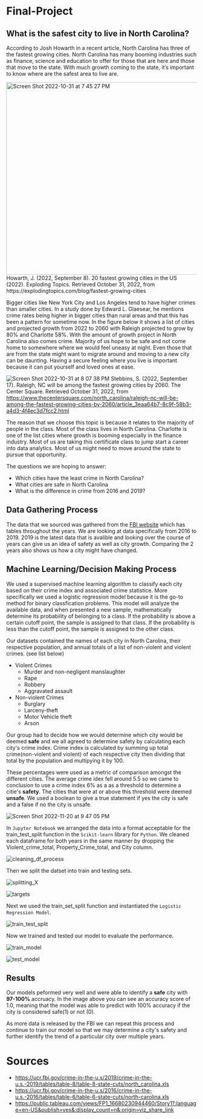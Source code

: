 # Final-Project
## **What is the safest city to live in North Carolina?**
According to Josh Howarth in a recent article, North Carolina has three of the fastest growing cities. North Carolina has many booming industries such as finance, science and education to offer for those that are here and those that move to the state. With much growth coming to the state, it’s important to know where are the safest area to live are.

<img width="509" alt="Screen Shot 2022-10-31 at 7 45 27 PM" src="https://user-images.githubusercontent.com/107590706/199130099-914086e9-1151-4746-974e-36cc8f8e3466.png">
Howarth, J. (2022, September 8). 20 fastest growing cities in the US (2022). Exploding Topics. Retrieved October 31, 2022, from https://explodingtopics.com/blog/fastest-growing-cities

Bigger cities like New York City and Los Angeles tend to have higher crimes than smaller cities. In a study done by Edward L. Glaesear, he mentions crime rates being higher in bigger cities than rural areas and that this has been a pattern for sometime now. In the figure below it shows a list of cities and projected growth from 2022 to 2060 with Raleigh projected to grow by 80% and Charlotte 58%. With the amount of growth project in North Carolina also comes crime. Majority of us hope to be safe and not come home to somewhere where we would feel uneasy at night. Even those that are from the state might want to migrate around and moving to a new city can be daunting. Having a secure feeling where you live is important because it can put yourself and loved ones at ease.

![Screen Shot 2022-10-31 at 8 07 38 PM](https://user-images.githubusercontent.com/107590706/199131776-d0f2faef-62e5-4bef-b1f8-941712f65fd2.png)
Stebbins, S. (2022, September 17). Raleigh, NC will be among the fastest growing cities by 2060. The Center Square. Retrieved October 31, 2022, from https://www.thecentersquare.com/north_carolina/raleigh-nc-will-be-among-the-fastest-growing-cities-by-2060/article_3eaa64b7-8c9f-58b3-a4d3-4f4ec3d7fcc2.html 

The reason that we choose this topic is because it relates to the majority of people in the class. Most of the class lives in North Carolina. Charlotte is one of the list cities where growth is booming especially in the finance industry. Most of us are taking this certificate class to jump start a career into data analytics. Most of us might need to move around the state to pursue that opportunity.

The questions we are hoping to answer:
* Which cities have the least crime in North Carolina?
* What cities are safe in North Carolina
* What is the difference in crime from 2016 and 2019?

## Data Gathering Process
 
The data that we sourced was gathered from the [FBI website](https://ucr.fbi.gov/crime-in-the-u.s/2016/crime-in-the-u.s.-2016/tables/table-6/table-6-state-cuts/north-carolina.xls) which has tables throughout the years. We are looking at data specifically from 2016 to 2019. 2019 is the latest data that is avalible and looking over the course of years can give us an idea of safety as well as city growth. Comparing the 2 years also shows us how a city might have changed.

## Machine Learning/Decision Making Process

We used a supervised machine learning algorithm to classify each city based on their crime index and associated crime statistice. More specifically we used a logistic regression model because it is the go-to method for binary classfication problems. This model will analyze the available data, and when presented a new sample, mathematically determine its probability of belonging to a class. If the probability is above a certain cutoff point, the sample is assigned to that class. If the probability is less than the cutoff point, the sample is assigned to the other class.

Our datasets contained the names of each city in North Carolina, their respective population, and annual totals of a list of non-violent and violent crimes. (see list below)

  * Violent Crimes
    * Murder and non-negligent manslaughter
    * Rape
    * Robbery
    * Aggravated assault
  * Non-violent Crimes
    * Burglary
    * Larceny-theft
    * Motor Vehicle theft  
    * Arson

Our group had to decide how we would determine which city would be deemed **safe** and we all agreed to determine safety by calculating each city's crime index. Crime index is calculated by summing up total crime(non-violent and violent) of each respective city then dividing that total by the population and multipying it by 100. 

These percentages were used as a metric of comparison amongst the different cities. The average crime idex fell around 5.5 so we came to conclusion to use a crime index 6% as a  as a threshold to determine a citie's **safety**. The cities that were at or above this threshold were deemed **unsafe**. We used a boolean to give a true statement if yes the city is safe and a false if no the city is unsafe.

![Screen Shot 2022-11-20 at 9 47 05 PM](https://user-images.githubusercontent.com/107590706/202952529-737bd7e9-0302-4d60-8867-d7189b39f39d.png)


In `Jupyter Notebook` we arranged the data into a format acceptable for the train_test_split function in the `Scikit-learn` library for `Python`. We cleaned each dataframe for both years in the same manner by dropping the Violent_crime_total, Property_Crime_total, and City column. 

![cleaning_df_process](https://user-images.githubusercontent.com/107579508/203107324-4ccd88ba-7365-46da-ba82-83d15bede302.png)

Then we split the datset into train and testing sets.

![splitting_X](https://user-images.githubusercontent.com/107579508/203109073-7d1a20e2-b9fe-4273-a993-ada4d4762749.png)

![targets](https://user-images.githubusercontent.com/107579508/203109149-c3696ced-5545-48e6-85a4-e604379020dc.png)

Next we used the train_set_split function and instantiated the `Logistic Regression Model`.

![train_test_split](https://user-images.githubusercontent.com/107579508/203109260-b70ee1ac-073c-436f-a599-887cc0692b27.png)

Now we trained and tested our model to evaluate the performance.

![train_model](https://user-images.githubusercontent.com/107579508/203109605-79153b76-4b51-485d-9221-6f3afc3b96fc.png)

![test_model](https://user-images.githubusercontent.com/107579508/203109656-31bfa537-0144-4839-a9b2-14ada609ce78.png)

## Results

Our models peformed very well and were able to identify a **safe** city with **97-100%** accruacy. In the image above you can see an accuracy score of 1.0, meaning that the model was able to predict with 100% accuracy if the city is considered safe(1) or not (0).

As more data is released by the FBI we can repeat this process and continue to train our model so that we may determine a city's safety and further identify the trend of a particular city over multiple years.


# Sources
 * https://ucr.fbi.gov/crime-in-the-u.s/2019/crime-in-the-u.s.-2019/tables/table-8/table-8-state-cuts/north_carolina.xls
 * https://ucr.fbi.gov/crime-in-the-u.s/2016/crime-in-the-u.s.-2016/tables/table-6/table-6-state-cuts/north-carolina.xls
 * https://public.tableau.com/views/FP1_16680230944460/Story1?:language=en-US&publish=yes&:display_count=n&:origin=viz_share_link
